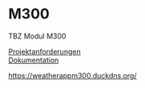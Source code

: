 # M300
TBZ Modul M300

[Projektanforderungen](Projektanforderung.md)
<br>
[Dokumentation](Projektdoku.md)

https://weatherappm300.duckdns.org/
